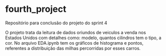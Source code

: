 # fourth_project
Repositório para conclusão do projeto do sprint 4

O projeto trata da leitura de dados oriundos de veiculos a venda nos Estados Unidos com detalhes como: modelo, quantos cilindros tem o tipo, a cor. No arquivo EDA.ipynb tem os gráficos de histograma e pontos, referentes a distribuição das milhas percorridas por esses carros.
